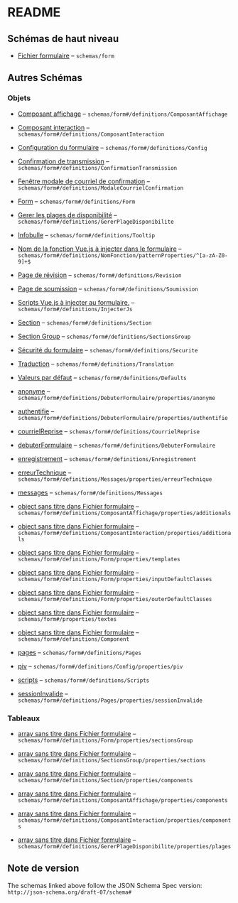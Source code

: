# README

## Schémas de haut niveau

*   [Fichier formulaire](./frw.md "Fichier config *") – `schemas/form`

## Autres Schémas

### Objets

*   [Composant affichage](./frw-definitions-composant-affichage.md "Composant pour l'affichage") – `schemas/form#/definitions/ComposantAffichage`

*   [Composant interaction](./frw-definitions-composant-interaction.md "Composant pour l'intéraction") – `schemas/form#/definitions/ComposantInteraction`

*   [Configuration du formulaire](./frw-definitions-configuration-du-formulaire.md) – `schemas/form#/definitions/Config`

*   [Confirmation de transmission](./frw-definitions-confirmation-de-transmission.md) – `schemas/form#/definitions/ConfirmationTransmission`

*   [Fenêtre modale de courriel de confirmation](./frw-definitions-fenêtre-modale-de-courriel-de-confirmation.md) – `schemas/form#/definitions/ModaleCourrielConfirmation`

*   [Form](./frw-definitions-form.md) – `schemas/form#/definitions/Form`

*   [Gerer les plages de disponibilité](./frw-definitions-gerer-les-plages-de-disponibilité.md) – `schemas/form#/definitions/GererPlageDisponibilite`

*   [Infobulle](./frw-definitions-infobulle.md) – `schemas/form#/definitions/Tooltip`

*   [Nom de la fonction Vue.js à injecter dans le formulaire](./frw-definitions-nomfonction-patternproperties-nom-de-la-fonction-vuejs-à-injecter-dans-le-formulaire.md) – `schemas/form#/definitions/NomFonction/patternProperties/^[a-zA-Z0-9]+$`

*   [Page de révision](./frw-definitions-page-de-révision.md) – `schemas/form#/definitions/Revision`

*   [Page de soumission](./frw-definitions-page-de-soumission.md) – `schemas/form#/definitions/Soumission`

*   [Scripts Vue.js à injecter au formulaire.](./frw-definitions-scripts-vuejs-à-injecter-au-formulaire.md) – `schemas/form#/definitions/InjecterJs`

*   [Section](./frw-definitions-section.md) – `schemas/form#/definitions/Section`

*   [Section Group](./frw-definitions-section-group.md) – `schemas/form#/definitions/SectionsGroup`

*   [Sécurité du formulaire](./frw-definitions-sécurité-du-formulaire.md) – `schemas/form#/definitions/Securite`

*   [Traduction](./frw-definitions-traduction.md "Textes multilingue (fr et en supportés seulement)") – `schemas/form#/definitions/Translation`

*   [Valeurs par défaut](./frw-definitions-valeurs-par-défaut.md) – `schemas/form#/definitions/Defaults`

*   [anonyme](./frw-definitions-debuterformulaire-properties-anonyme.md "Paramètres de la page permettant de débuter un formulaire anonyme") – `schemas/form#/definitions/DebuterFormulaire/properties/anonyme`

*   [authentifie](./frw-definitions-debuterformulaire-properties-authentifie.md "Paramètres de la page permettant de débuter un formulaire authentifié") – `schemas/form#/definitions/DebuterFormulaire/properties/authentifie`

*   [courrielReprise](./frw-definitions-courrielreprise.md "Paramètres associés au courriel de reprise") – `schemas/form#/definitions/CourrielReprise`

*   [debuterFormulaire](./frw-definitions-debuterformulaire.md "Paramètres de la page permettant de débuter un formulaire") – `schemas/form#/definitions/DebuterFormulaire`

*   [enregistrement](./frw-definitions-enregistrement.md "Paramètres associés à l'enregistrement d'un formulaire") – `schemas/form#/definitions/Enregistrement`

*   [erreurTechnique](./frw-definitions-messages-properties-erreurtechnique.md "Paramètres du message d'erreur technique") – `schemas/form#/definitions/Messages/properties/erreurTechnique`

*   [messages](./frw-definitions-messages.md "Paramètres associés aux différents messages") – `schemas/form#/definitions/Messages`

*   [object sans titre dans Fichier formulaire](./frw-definitions-composant-affichage-properties-additionals.md) – `schemas/form#/definitions/ComposantAffichage/properties/additionals`

*   [object sans titre dans Fichier formulaire](./frw-definitions-composant-interaction-properties-additionals.md) – `schemas/form#/definitions/ComposantInteraction/properties/additionals`

*   [object sans titre dans Fichier formulaire](./frw-definitions-form-properties-templates.md) – `schemas/form#/definitions/Form/properties/templates`

*   [object sans titre dans Fichier formulaire](./frw-definitions-form-properties-inputdefaultclasses.md) – `schemas/form#/definitions/Form/properties/inputDefaultClasses`

*   [object sans titre dans Fichier formulaire](./frw-definitions-form-properties-outerdefaultclasses.md) – `schemas/form#/definitions/Form/properties/outerDefaultClasses`

*   [object sans titre dans Fichier formulaire](./frw-properties-textes.md) – `schemas/form#/properties/textes`

*   [object sans titre dans Fichier formulaire](./frw-definitions-component.md) – `schemas/form#/definitions/Component`

*   [pages](./frw-definitions-pages.md "Paramètres associés à différentes pages") – `schemas/form#/definitions/Pages`

*   [piv](./frw-definitions-configuration-du-formulaire-properties-piv.md "Paramètres associés au PIV") – `schemas/form#/definitions/Config/properties/piv`

*   [scripts](./frw-definitions-scripts.md "(Avancé) Paramètres d'injection de javascript") – `schemas/form#/definitions/Scripts`

*   [sessionInvalide](./frw-definitions-pages-properties-sessioninvalide.md "Paramètres associés à la page de session invalide") – `schemas/form#/definitions/Pages/properties/sessionInvalide`

### Tableaux

*   [array sans titre dans Fichier formulaire](./frw-definitions-form-properties-sectionsgroup.md) – `schemas/form#/definitions/Form/properties/sectionsGroup`

*   [array sans titre dans Fichier formulaire](./frw-definitions-section-group-properties-sections.md) – `schemas/form#/definitions/SectionsGroup/properties/sections`

*   [array sans titre dans Fichier formulaire](./frw-definitions-section-properties-components.md) – `schemas/form#/definitions/Section/properties/components`

*   [array sans titre dans Fichier formulaire](./frw-definitions-composant-affichage-properties-components.md) – `schemas/form#/definitions/ComposantAffichage/properties/components`

*   [array sans titre dans Fichier formulaire](./frw-definitions-composant-interaction-properties-components.md) – `schemas/form#/definitions/ComposantInteraction/properties/components`

*   [array sans titre dans Fichier formulaire](./frw-definitions-gerer-les-plages-de-disponibilité-properties-plages.md) – `schemas/form#/definitions/GererPlageDisponibilite/properties/plages`

## Note de version

The schemas linked above follow the JSON Schema Spec version: `http://json-schema.org/draft-07/schema#`
